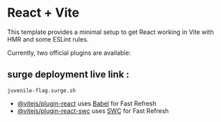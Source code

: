# React + Vite

This template provides a minimal setup to get React working in Vite with HMR and some ESLint rules.

Currently, two official plugins are available:

## surge deployment live link :
```
juvenile-flag.surge.sh
```

- [@vitejs/plugin-react](https://github.com/vitejs/vite-plugin-react/blob/main/packages/plugin-react/README.md) uses [Babel](https://babeljs.io/) for Fast Refresh
- [@vitejs/plugin-react-swc](https://github.com/vitejs/vite-plugin-react-swc) uses [SWC](https://swc.rs/) for Fast Refresh
